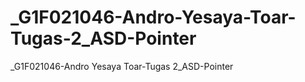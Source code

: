 # _G1F021046-Andro-Yesaya-Toar-Tugas-2_ASD-Pointer
_G1F021046-Andro Yesaya Toar-Tugas 2_ASD-Pointer
